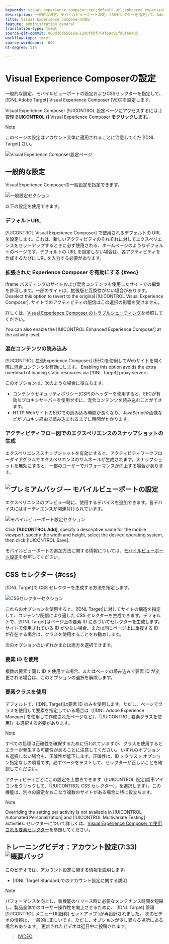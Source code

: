 ```yaml
---
keywords: visual experience composer;vec;default url;enhanced experience composer;eec;mixed content;experience snapshots;mobile viewport;css;css selectors
description: 一般的な設定、モバイルビューポート設定、CSSセレクターを指定して、Adobe TargetVisual Experience Composer(VEC)を設定します。
title: Visual Experience Composerの設定
feature: administration general
translation-type: tm+mt
source-git-commit: 968d36d65016e51290f6bf754f69c91fd8f68405
workflow-type: tm+mt
source-wordcount: '694'
ht-degree: 51%

---
```



# Visual Experience Composerの設定

一般的な設定、モバイルビューポートの設定およびCSSセレクターを指定して、 [!DNL Adobe Target] Visual Experience Composer  (VEC)を設定します。

Visual Experience Composer [!UICONTROL 設定ページにアクセスするには、] 管理 **[!UICONTROL /]** Visual Experience Composer **をクリックします。**

>[!NOTE]
>
>このページの設定はアカウント全体に適用されることに注意してくだ [!DNL Target] さい。

![Visual Experience Composer設定ページ](/help/administrating-target/assets/vec.png)

## 一般的な設定

Visual Experience Composerの一般設定を指定できます。

![一般設定セクション](/help/administrating-target/assets/general-settings.png)

以下の設定を使用できます。

### デフォルトURL

[!UICONTROL Visual Experience Composer] で使用されるデフォルトの URL を設定します。これは、新しいアクティビティのそれぞれに対してエクスペリエンスをセットアップするときに必ず使用される、ホームページのようなデフォルトのページです。デフォルトの URL を設定しない場合は、各アクティビティを作成するたびに URL を入力する必要があります。

### 拡張された Experience Composer を有効にする {#eec}

iframe バスティングのサイトおよび混合コンテンツを使用したサイトでの編集を許可します。一部のサイトは、拡張版と互換性がない場合があります。 Deselect this option to revert to the original [!UICONTROL Visual Experience Composer]. サイトでのアクティビティの配信はこの選択の影響を受けません。

詳しくは、[Visual Experience Composer のトラブルシューティング](/help/c-experiences/c-visual-experience-composer/r-troubleshoot-composer/troubleshoot-composer.md)を参照してください。

You can also enable the [!UICONTROL Enhanced Experience Composer] at the activity level.

### 混在コンテンツの読み込み

[!UICONTROL 拡張Experience Composer] (EEC)を使用してWebサイトを開く際に混合コンテンツを有効にします。 Enabling this option avoids the extra overhead of loading static resources via [!DNL Target] proxy servers.

このオプションは、次のような場合に役立ちます。

* コンテンツセキュリティポリシー(CSP)のヘッダーを使用すると、EECが有効なプロキシサーバーを使用せずに、混合コンテンツを読み込むことができます。
* HTTP WebサイトのEECでの読み込み時間が長くなり、JavaScriptや画像などがプロキシ経由で読み込まれるまでに時間がかかります。

### アクティビティフロー図でのエクスペリエンスのスナップショットの生成

エクスペリエンススナップショットを有効にすると、アクティビティワークフローダイアグラムでエクスペリエンスのサムネールが生成されます。スナップショットを無効にすると、一部のユーザーでパフォーマンスが向上する場合があります。

## ![プレミアムバッジ](/help/assets/premium.png) — モバイルビューポートの設定

エクスペリエンスのプレビュー時に、使用するデバイスを追加できます。各デバイスにはオーディエンスが関連付けられています。

![モバイルビューポート設定セクション](/help/administrating-target/assets/mobile-viewport-configuration.png)

Click **[!UICONTROL Add]**, specify a descriptive name for the mobile viewport, specify the width and height, select the desired operating system, then click [!UICONTROL Save].

モバイルビューポートの追加方法に関する情報については、[モバイルビューポート設定](/help/c-experiences/c-visual-experience-composer/mobile-viewports.md)を参照してください。

## CSS セレクター {#css}

[!DNL Target]で CSS セレクターを生成する方法を指定します。

![CSSセレクターセクション](/help/administrating-target/assets/css-selectors.png)

これらのオプションを使用すると、[!DNL Target]に対してサイトの構造を指定して、コンテンツ配信により適した CSS セレクターを生成できます。デフォルトで、[!DNL Target]はページ上の要素 ID に基づいてセレクターを生成します。サイトで使用されている ID が少ない場合、または同じページ上に重複する ID が存在する場合は、クラスを使用することをお勧めします。

次のオプションのいずれかまたは両方を選択できます。

### 要素 ID を使用

複数の要素で同じ ID を使用する場合、またはページの読み込みで要素 ID が変更される場合は、このオプションの選択を解除します。

### 要素クラスを使用

デフォルトで、[!DNL Target]は要素 ID のみを使用します。ただし、ページでクラスを使用して要素を指定している場合は（[!DNL Adobe Experience Manager] を使用して作成されたページなど）、「[!UICONTROL 要素クラスを使用]」も選択する必要があります。

>[!NOTE]
>
>すべての処理は正確性を確保するために行われていますが、クラスを使用するとエラーが発生する可能性があることに注意してください。 いずれのオプションも選択しない場合も、正確性が低下します。正確性は、ID > クラス > オプション指定なしの順番です。必ずページをテストして、セレクターが正しいことを確認してください。

アクティビティごとにこの設定を上書きできます（[!UICONTROL 設定]歯車アイコンをクリックして、「[!UICONTROL CSS セレクター]」を選択します）。この機能は、別々の設定をおこなう複数のサイトがある場合に特に役立ちます。

>[!NOTE]
>
>Overriding the setting per activity is not available in [!UICONTROL Automated Personalization] and [!UICONTROL Multivariate Testing] activities.  セレクターについて詳しくは、[Visual Experience Composer で使用される要素セレクター](/help/c-experiences/c-visual-experience-composer/vec-selectors.md)を参照してください。

## トレーニングビデオ：アカウント設定(7:33) ![概要バッジ](/help/assets/overview.png)

このビデオでは、アカウント設定に関する情報を説明します。

* [!DNL Target Standard]でのアカウント設定に関する説明

>[!NOTE]
>
>パフォーマンスを向上し、新機能のリリース時に必要なメンテナンス時間を短縮し、製品全体でのユーザー操作性を向上させるために、 [!DNL Target] 管理 [!UICONTROL メニューUI(旧称] セットアップ )が再設計されました。 次のビデオの情報は、一般的に正しいです。ただし、オプションが少し異なる場所にある場合もあります。 更新されたビデオは近日中に投稿されます。

>[!VIDEO](https://video.tv.adobe.com/v/17379)
